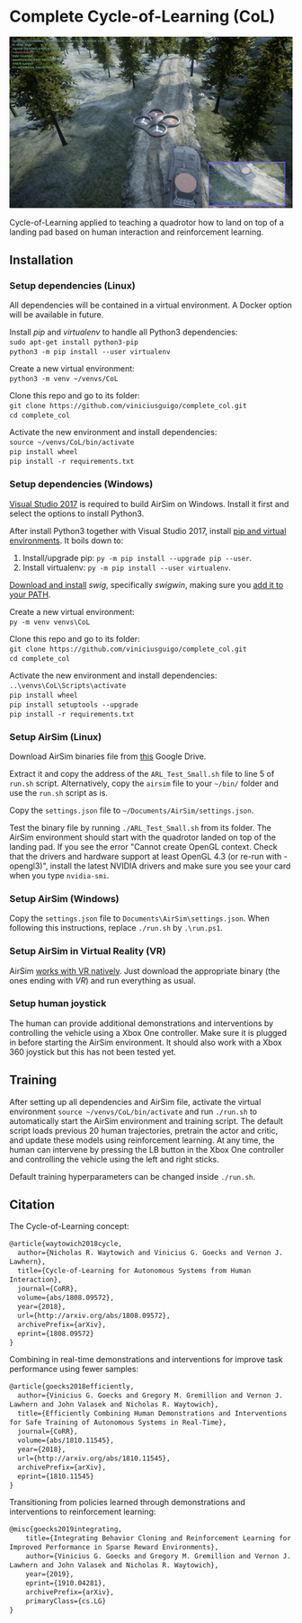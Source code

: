 # Complete Cycle-of-Learning (CoL)

<center><img src="docs/Screenshot.png" alt="CoL AirSim screenshot." width="640"/></center>

Cycle-of-Learning applied to teaching a quadrotor how to land on top of a landing pad based on human interaction and reinforcement learning.

## Installation

### Setup dependencies (Linux)

All dependencies will be contained in a virtual environment. A Docker option will be available in future.

Install _pip_ and _virtualenv_ to handle all Python3 dependencies:  
```sudo apt-get install python3-pip```  
```python3 -m pip install --user virtualenv```  

Create a new virtual environment:  
```python3 -m venv ~/venvs/CoL```

Clone this repo and go to its folder:  
```git clone https://github.com/viniciusguigo/complete_col.git```  
```cd complete_col```  

Activate the new environment and install dependencies:  
```source ~/venvs/CoL/bin/activate```  
```pip install wheel```  
```pip install -r requirements.txt```

### Setup dependencies (Windows)

[Visual Studio 2017](https://www.techspot.com/downloads/6278-visual-studio.html) is required to build AirSim on Windows. Install it first and select the options to install Python3.

After install Python3 together with Visual Studio 2017, install [pip and virtual environments](https://packaging.python.org/guides/installing-using-pip-and-virtual-environments/). It boils down to:
1. Install/upgrade pip: ```py -m pip install --upgrade pip --user```.
2. Install virtualenv: ```py -m pip install --user virtualenv```.

[Download and install](http://www.swig.org/download.html) _swig_, specifically _swigwin_, making sure you [add it to your PATH](https://simpletutorials.com/c/2135/Installing+SWIG+on+Windows).

Create a new virtual environment:  
```py -m venv venvs\CoL``` 

Clone this repo and go to its folder:  
```git clone https://github.com/viniciusguigo/complete_col.git```  
```cd complete_col```  

Activate the new environment and install dependencies:  
```..\venvs\CoL\Scripts\activate```  
```pip install wheel```  
```pip install setuptools --upgrade```  
```pip install -r requirements.txt```

### Setup AirSim (Linux)

Download AirSim binaries file from [this](https://drive.google.com/drive/folders/1DRHExC2ER9R7U4K7klAUDSmaPS69L6KY) Google Drive.  

Extract it and copy the address of the ```ARL_Test_Small.sh``` file to line 5 of ```run.sh``` script. Alternatively, copy the ```airsim``` file to your ```~/bin/``` folder and use the ```run.sh``` script as is.   

Copy the ```settings.json``` file to ```~/Documents/AirSim/settings.json```.   

Test the binary file by running ```./ARL_Test_Small.sh``` from its folder. The AirSim environment should start with the quadrotor landed on top of the landing pad. If you see the error "Cannot create OpenGL context. Check that the drivers and hardware support at least OpenGL 4.3 (or re-run with -opengl3)", install the latest NVIDIA drivers and make sure you see your card when you type ```nvidia-smi```.

### Setup AirSim (Windows)

Copy the ```settings.json``` file to ```Documents\AirSim\settings.json```. When following this instructions, replace ```./run.sh``` by ```.\run.ps1```.

### Setup AirSim in Virtual Reality (VR)

AirSim [works with VR natively](https://github.com/Microsoft/AirSim/issues/1426). Just download the appropriate binary (the ones ending with _VR_) and run everything as usual.

### Setup human joystick

The human can provide additional demonstrations and interventions by controlling the vehicle using a Xbox One controller. Make sure it is plugged in before starting the AirSim environment. It should also work with a Xbox 360 joystick but this has not been tested yet.

## Training

After setting up all dependencies and AirSim file, activate the virtual environment ```source ~/venvs/CoL/bin/activate``` and run ```./run.sh``` to automatically start the AirSim environment and training script. The default script loads previous 20 human trajectories, pretrain the actor and critic, and update these models using reinforcement learning. At any time, the human can intervene by pressing the LB button in the Xbox One controller and controlling the vehicle using the left and right sticks.  

Default training hyperparameters can be changed inside ```./run.sh```.

## Citation

The Cycle-of-Learning concept:  
```
@article{waytowich2018cycle,
  author={Nicholas R. Waytowich and Vinicius G. Goecks and Vernon J. Lawhern},
  title={Cycle-of-Learning for Autonomous Systems from Human Interaction},
  journal={CoRR},
  volume={abs/1808.09572},
  year={2018},
  url={http://arxiv.org/abs/1808.09572},
  archivePrefix={arXiv},
  eprint={1808.09572}
}
```

Combining in real-time demonstrations and interventions for improve task performance using fewer samples:  
```
@article{goecks2018efficiently,
  author={Vinicius G. Goecks and Gregory M. Gremillion and Vernon J. Lawhern and John Valasek and Nicholas R. Waytowich},
  title={Efficiently Combining Human Demonstrations and Interventions for Safe Training of Autonomous Systems in Real-Time},
  journal={CoRR},
  volume={abs/1810.11545},
  year={2018},
  url={http://arxiv.org/abs/1810.11545},
  archivePrefix={arXiv},
  eprint={1810.11545}
}
```

Transitioning from policies learned through demonstrations and interventions to reinforcement learning:  
```
@misc{goecks2019integrating,
    title={Integrating Behavior Cloning and Reinforcement Learning for Improved Performance in Sparse Reward Environments},
    author={Vinicius G. Goecks and Gregory M. Gremillion and Vernon J. Lawhern and John Valasek and Nicholas R. Waytowich},
    year={2019},
    eprint={1910.04281},
    archivePrefix={arXiv},
    primaryClass={cs.LG}
}
```
